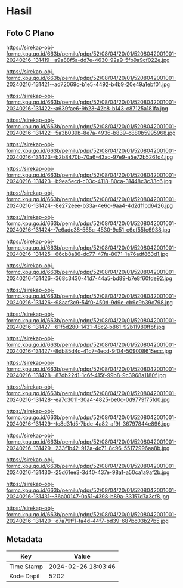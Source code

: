 # Hasil

## Foto C Plano

https://sirekap-obj-formc.kpu.go.id/663b/pemilu/pdpr/52/08/04/20/01/5208042001001-20240216-131419--a9a88f5a-dd7e-4630-92a9-5fb9a9cf022e.jpg

https://sirekap-obj-formc.kpu.go.id/663b/pemilu/pdpr/52/08/04/20/01/5208042001001-20240216-131421--ad72069c-b1e5-4492-b4b9-20e49a1ebf01.jpg

https://sirekap-obj-formc.kpu.go.id/663b/pemilu/pdpr/52/08/04/20/01/5208042001001-20240216-131422--a639fae6-9b23-42b8-b143-c87125a181fa.jpg

https://sirekap-obj-formc.kpu.go.id/663b/pemilu/pdpr/52/08/04/20/01/5208042001001-20240216-131422--5a3b039b-8e7a-4936-b839-c880b5995968.jpg

https://sirekap-obj-formc.kpu.go.id/663b/pemilu/pdpr/52/08/04/20/01/5208042001001-20240216-131423--b2b8470b-70a6-43ac-97e9-a5e72b5261d4.jpg

https://sirekap-obj-formc.kpu.go.id/663b/pemilu/pdpr/52/08/04/20/01/5208042001001-20240216-131423--b9ea5ecd-c03c-4118-80ca-31448c3c33c6.jpg

https://sirekap-obj-formc.kpu.go.id/663b/pemilu/pdpr/52/08/04/20/01/5208042001001-20240216-131424--8e272eee-b33a-4e6c-9aa4-4d2df1bd6426.jpg

https://sirekap-obj-formc.kpu.go.id/663b/pemilu/pdpr/52/08/04/20/01/5208042001001-20240216-131424--7e6adc38-565c-4530-9c51-c6cf55fc6938.jpg

https://sirekap-obj-formc.kpu.go.id/663b/pemilu/pdpr/52/08/04/20/01/5208042001001-20240216-131425--66cb8a86-dc77-47fa-8071-1a76adf863d1.jpg

https://sirekap-obj-formc.kpu.go.id/663b/pemilu/pdpr/52/08/04/20/01/5208042001001-20240216-131426--368c3430-41d7-44a5-bd89-b7e8f60fde92.jpg

https://sirekap-obj-formc.kpu.go.id/663b/pemilu/pdpr/52/08/04/20/01/5208042001001-20240216-131426--98aaf3c9-54f0-450d-9d9e-cb9c9b39c798.jpg

https://sirekap-obj-formc.kpu.go.id/663b/pemilu/pdpr/52/08/04/20/01/5208042001001-20240216-131427--61f5d280-1431-48c2-b861-92b11980ffbf.jpg

https://sirekap-obj-formc.kpu.go.id/663b/pemilu/pdpr/52/08/04/20/01/5208042001001-20240216-131427--8db85d4c-41c7-4ecd-9f04-509008615ecc.jpg

https://sirekap-obj-formc.kpu.go.id/663b/pemilu/pdpr/52/08/04/20/01/5208042001001-20240216-131428--87db22d1-1c6f-415f-99b8-9c3968a1180f.jpg

https://sirekap-obj-formc.kpu.go.id/663b/pemilu/pdpr/52/08/04/20/01/5208042001001-20240216-131428--ea7c3011-30a4-4825-be0c-0d9779f75fd0.jpg

https://sirekap-obj-formc.kpu.go.id/663b/pemilu/pdpr/52/08/04/20/01/5208042001001-20240216-131429--fc8d31d5-7bde-4a82-af9f-36797844e896.jpg

https://sirekap-obj-formc.kpu.go.id/663b/pemilu/pdpr/52/08/04/20/01/5208042001001-20240216-131429--233f1b42-912a-4c71-8c96-55172996aa8b.jpg

https://sirekap-obj-formc.kpu.go.id/663b/pemilu/pdpr/52/08/04/20/01/5208042001001-20240216-131430--25d61ee3-3d40-437e-98a1-a50ca1a9af2b.jpg

https://sirekap-obj-formc.kpu.go.id/663b/pemilu/pdpr/52/08/04/20/01/5208042001001-20240216-131431--36a00147-0a51-4398-b89a-33157d7a3cf8.jpg

https://sirekap-obj-formc.kpu.go.id/663b/pemilu/pdpr/52/08/04/20/01/5208042001001-20240216-131420--d7a79ff1-fa4d-44f7-bd39-687bc03b27b5.jpg


## Metadata

| Key        | Value               |
| ---------- | ------------------- |
| Time Stamp | 2024-02-26 18:03:46 |
| Kode Dapil | 5202                |



